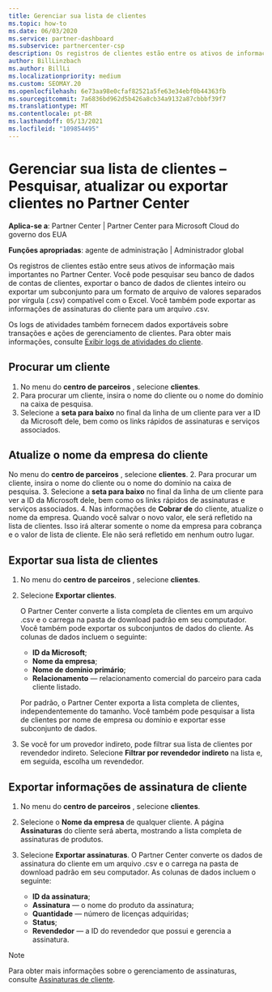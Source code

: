```yaml
---
title: Gerenciar sua lista de clientes
ms.topic: how-to
ms.date: 06/03/2020
ms.service: partner-dashboard
ms.subservice: partnercenter-csp
description: Os registros de clientes estão entre os ativos de informações mais importantes. Saiba como exibir, Pesquisar, atualizar & informações de exportação em sua lista de clientes do Partner Center.
author: BillLinzbach
ms.author: BillLi
ms.localizationpriority: medium
ms.custom: SEOMAY.20
ms.openlocfilehash: 6e73aa98e0cfaf82521a5fe63e34ebf0b44363fb
ms.sourcegitcommit: 7a6836bd962d5b426a8cb34a9132a87cbbbf39f7
ms.translationtype: MT
ms.contentlocale: pt-BR
ms.lasthandoff: 05/13/2021
ms.locfileid: "109854495"
---
```

# <a name="manage-your-customer-list---search-update-or-export-customers-in-partner-center"></a>Gerenciar sua lista de clientes – Pesquisar, atualizar ou exportar clientes no Partner Center

**Aplica-se a**: Partner Center | Partner Center para Microsoft Cloud do governo dos EUA

**Funções apropriadas**: agente de administração | Administrador global

Os registros de clientes estão entre seus ativos de informação mais importantes no Partner Center. Você pode pesquisar seu banco de dados de contas de clientes, exportar o banco de dados de clientes inteiro ou exportar um subconjunto para um formato de arquivo de valores separados por vírgula (.csv) compatível com o Excel. Você também pode exportar as informações de assinaturas do cliente para um arquivo .csv.

Os logs de atividades também fornecem dados exportáveis sobre transações e ações de gerenciamento de clientes. Para obter mais informações, consulte [Exibir logs de atividades do cliente](activity-logs.md).

## <a name="search-for-a-customer"></a>Procurar um cliente

1. No menu do **centro de parceiros** , selecione **clientes**.
2. Para procurar um cliente, insira o nome do cliente ou o nome do domínio na caixa de pesquisa.
3. Selecione a **seta para baixo** no final da linha de um cliente para ver a ID da Microsoft dele, bem como os links rápidos de assinaturas e serviços associados.

## <a name="update-a-customers-company-name"></a>Atualize o nome da empresa do cliente

No menu do **centro de parceiros** , selecione **clientes**.
2. Para procurar um cliente, insira o nome do cliente ou o nome do domínio na caixa de pesquisa.
3. Selecione a **seta para baixo** no final da linha de um cliente para ver a ID da Microsoft dele, bem como os links rápidos de assinaturas e serviços associados.
4. Nas informações de **Cobrar de** do cliente, atualize o nome da empresa. Quando você salvar o novo valor, ele será refletido na lista de clientes. Isso irá alterar somente o nome da empresa para cobrança e o valor de lista de cliente. Ele não será refletido em nenhum outro lugar.

## <a name="export-your-customer-list"></a>Exportar sua lista de clientes

1. No menu do **centro de parceiros** , selecione **clientes**.
2. Selecione **Exportar clientes**.

   O Partner Center converte a lista completa de clientes em um arquivo .csv e o carrega na pasta de download padrão em seu computador. Você também pode exportar os subconjuntos de dados do cliente. As colunas de dados incluem o seguinte:

   - **ID da Microsoft**;
   - **Nome da empresa**;
   - **Nome de domínio primário**;
   - **Relacionamento** — relacionamento comercial do parceiro para cada cliente listado.

    Por padrão, o Partner Center exporta a lista completa de clientes, independentemente do tamanho. Você também pode pesquisar a lista de clientes por nome de empresa ou domínio e exportar esse subconjunto de dados.

3. Se você for um provedor indireto, pode filtrar sua lista de clientes por revendedor indireto. Selecione **Filtrar por revendedor indireto** na lista e, em seguida, escolha um revendedor.


## <a name="export-customer-subscription-information"></a>Exportar informações de assinatura de cliente

1. No menu do **centro de parceiros** , selecione **clientes**.

2. Selecione o **Nome da empresa** de qualquer cliente. A página **Assinaturas** do cliente será aberta, mostrando a lista completa de assinaturas de produtos.

3. Selecione **Exportar assinaturas**. O Partner Center converte os dados de assinatura do cliente em um arquivo .csv e o carrega na pasta de download padrão em seu computador. As colunas de dados incluem o seguinte:
   - **ID da assinatura**;
   - **Assinatura** — o nome do produto da assinatura;
   - **Quantidade** — número de licenças adquiridas;
   - **Status**;
   - **Revendedor** — a ID do revendedor que possui e gerencia a assinatura.

> [!NOTE]  
> Para obter mais informações sobre o gerenciamento de assinaturas, consulte [Assinaturas de cliente](customer-subscriptions.md).
